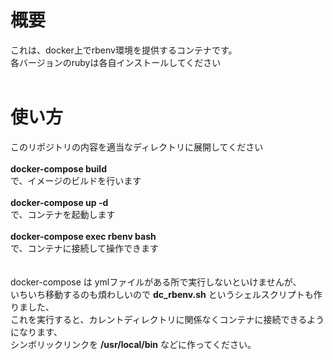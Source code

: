 # 概要
これは、docker上でrbenv環境を提供するコンテナです。<br>
各バージョンのrubyは各自インストールしてください<br>
 <br>
# 使い方
このリポジトリの内容を適当なディレクトリに展開してください<br>
<br>
**docker-compose build**<br>
で、イメージのビルドを行います<br>
<br>
**docker-compose up -d**<br>
で、コンテナを起動します<br>
<br>
**docker-compose exec rbenv bash**<br>
で、コンテナに接続して操作できます<br>
<br>
<br>
docker-compose は ymlファイルがある所で実行しないといけませんが、<br>
いちいち移動するのも煩わしいので **dc_rbenv.sh** というシェルスクリプトも作りました、<br>
これを実行すると、カレントディレクトリに関係なくコンテナに接続できるようになります、<br>
シンボリックリンクを **/usr/local/bin** などに作ってください。<br>
<br><br><br><br><br>
